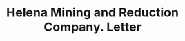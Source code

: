 ---
doi: 10.7916/D8WH423Z
date_other: '1880'
date_other_textual: 1880-1889
form: correspondence
genre:
- Letters (correspondence)
name:
- Helena Mining and Reduction Company
object_in_context_url: https://biggert.cul.columbia.edu/items/view/ave_biggert_00751
subject_hierarchical_geographic:
- Wickes, Montana, United States
subject_name:
- Helena Mining and Reduction Company
title: Helena Mining and Reduction Company. Letter
sort_title: Helena Mining and Reduction Company. Letter
call_number: ave_biggert_00751
coordinates:
- 46.349722222222226,-112.10333333333332
pid: ave_biggert_00751
identifiers: ave_biggert_00751
permalink: /biggert/ave_biggert_00751/
layout: iiif-image-page
---